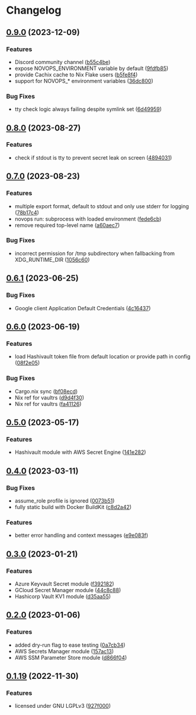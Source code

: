 # Changelog

## [0.9.0](https://github.com/PierreBeucher/novops/compare/v0.8.0...v0.9.0) (2023-12-09)


### Features

* Discord community channel ([b55c4be](https://github.com/PierreBeucher/novops/commit/b55c4bea40660648d1b1a57895f49a624c0ba98b))
* expose NOVOPS_ENVIRONMENT variable by default ([9fdfb85](https://github.com/PierreBeucher/novops/commit/9fdfb85dc60d1fb8e757fbf8e5dec40314f83406))
* provide Cachix cache to Nix Flake users ([b5fe8f4](https://github.com/PierreBeucher/novops/commit/b5fe8f427764a7e7fb4090d71e3255e6bee7c0a7))
* support for NOVOPS_* environment variables ([36dc800](https://github.com/PierreBeucher/novops/commit/36dc800b95858f4b4fa965c1939229bcab93fdde))


### Bug Fixes

* tty check logic always failing despite symlink set ([6d49959](https://github.com/PierreBeucher/novops/commit/6d49959184fb7d8c915eb6329b53ee99092d0a3f))

## [0.8.0](https://github.com/PierreBeucher/novops/compare/v0.7.0...v0.8.0) (2023-08-27)


### Features

* check if stdout is tty to prevent secret leak on screen ([4894031](https://github.com/PierreBeucher/novops/commit/48940311e8b15aee7e5fdf41d05add15457cf209))

## [0.7.0](https://github.com/PierreBeucher/novops/compare/v0.6.1...v0.7.0) (2023-08-23)


### Features

* multiple export format, default to stdout and only use stderr for logging ([78b17c4](https://github.com/PierreBeucher/novops/commit/78b17c4e0ef32bde7740c21216cbf4b20a99104a))
* novops run: subprocess with loaded environment ([fede6cb](https://github.com/PierreBeucher/novops/commit/fede6cba0a51d74e5f02c95b968b6fd782a6415c))
* remove required top-level name ([a60aec7](https://github.com/PierreBeucher/novops/commit/a60aec7b77d6a1e2198e395bd7bf11806319a955))


### Bug Fixes

* incorrect permission for /tmp subdirectory when fallbacking from XDG_RUNTIME_DIR ([1056c60](https://github.com/PierreBeucher/novops/commit/1056c60a9cacb1ac72f6e17b507ef0103831048f))

## [0.6.1](https://github.com/PierreBeucher/novops/compare/v0.6.0...v0.6.1) (2023-06-25)


### Bug Fixes

* Google client Application Default Credentials ([4c16437](https://github.com/PierreBeucher/novops/commit/4c1643796e9db7488119ffc98e2fc7da654972d0))

## [0.6.0](https://github.com/PierreBeucher/novops/compare/v0.5.0...v0.6.0) (2023-06-19)


### Features

* load Hashivault token file from default location or provide path in config ([08f2e05](https://github.com/PierreBeucher/novops/commit/08f2e058c6508954fe4f018e052bf69d90061f51))


### Bug Fixes

* Cargo.nix sync ([bf08ecd](https://github.com/PierreBeucher/novops/commit/bf08ecd97e631bd6317359da563a30ce8b3d7e7e))
* Nix ref for vaultrs ([d9d4f30](https://github.com/PierreBeucher/novops/commit/d9d4f30540e65fd2380e45be8021f829296f8b87))
* Nix ref for vaultrs ([fa41126](https://github.com/PierreBeucher/novops/commit/fa411267e25dedef4ef3be0c0f29553a6759ea20))

## [0.5.0](https://github.com/PierreBeucher/novops/compare/v0.4.0...v0.5.0) (2023-05-17)


### Features

* Hashivault module with AWS Secret Engine ([141e282](https://github.com/PierreBeucher/novops/commit/141e282394cad8d7c2cece9077113861c366e986))



## [0.4.0](https://github.com/PierreBeucher/novops/compare/v0.3.0...v0.4.0) (2023-03-11)


### Bug Fixes

* assume_role profile is ignored ([0073b51](https://github.com/PierreBeucher/novops/commit/0073b514345b27a5c9b7004baa7f445ad5915920))
* fully static build with Docker BuildKit ([c8d2a42](https://github.com/PierreBeucher/novops/commit/c8d2a42c412c7b92847d436a0387b1aafb026593))


### Features

* better error handling and context messages ([e9e083f](https://github.com/PierreBeucher/novops/commit/e9e083f587aa2219a84a92f30aadbf40a4e6af18))



## [0.3.0](https://github.com/PierreBeucher/novops/compare/v0.2.0...v0.3.0) (2023-01-21)


### Features

* Azure Keyvault Secret module ([f392182](https://github.com/PierreBeucher/novops/commit/f392182fe4ebb15ee54cdc32dbad40b8e87f6622))
* GCloud Secret Manager module ([44c8c88](https://github.com/PierreBeucher/novops/commit/44c8c880657da777a59854bb7f61f858975370a9))
* Hashicorp Vault KV1 module ([d35aa55](https://github.com/PierreBeucher/novops/commit/d35aa5597fb614f31129f7d0e7e79f03f66be66f))



## [0.2.0](https://github.com/PierreBeucher/novops/compare/v0.1.19...v0.2.0) (2023-01-06)


### Features

* added dry-run flag to ease testing ([0a7cb34](https://github.com/PierreBeucher/novops/commit/0a7cb3463fa9f2c4a0c24b2e5dfb23c4fc3685a6))
* AWS Secrets Manager module ([157ac13](https://github.com/PierreBeucher/novops/commit/157ac1324005fba464e8ccc3619ece8725139393))
* AWS SSM Parameter Store module ([d866f04](https://github.com/PierreBeucher/novops/commit/d866f04754503b44c353428d2e003e0cce1abe73))


## [0.1.19](https://github.com/PierreBeucher/novops/compare/v0.1.18...v0.1.19) (2022-11-30)


### Features

* licensed under GNU LGPLv3 ([927f000](https://github.com/PierreBeucher/novops/commit/927f000e5282cc5de70709879494526c90c1ded8))
